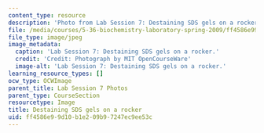 ```yaml
---
content_type: resource
description: 'Photo from Lab Session 7: Destaining SDS gels on a rocker.'
file: /media/courses/5-36-biochemistry-laboratory-spring-2009/ff4586e99d10b1e209b97247ec9ee53c_Lab7_4.jpg
file_type: image/jpeg
image_metadata:
  caption: 'Lab Session 7: Destaining SDS gels on a rocker.'
  credit: 'Credit: Photograph by MIT OpenCourseWare'
  image-alt: 'Lab Session 7: Destaining SDS gels on a rocker.'
learning_resource_types: []
ocw_type: OCWImage
parent_title: Lab Session 7 Photos
parent_type: CourseSection
resourcetype: Image
title: Destaining SDS gels on a rocker
uid: ff4586e9-9d10-b1e2-09b9-7247ec9ee53c
---
```

